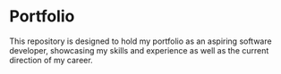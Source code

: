 # Portfolio

This repository is designed to hold my portfolio as an aspiring software developer, showcasing my skills and experience as well as the current direction of my career.
